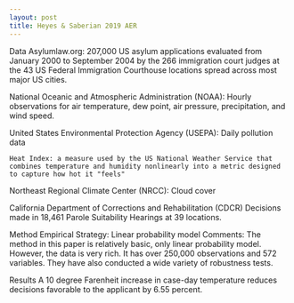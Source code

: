 ```yaml
---
layout: post
title: Heyes & Saberian 2019 AER
---
```


Data
  Asylumlaw.org:
    207,000 US asylum applications evaluated from January 2000 to September 2004 by the 266 immigration court judges at the 43 US Federal Immigration Courthouse locations spread across most major US cities.

  National Oceanic and Atmospheric Administration (NOAA):
    Hourly observations for air temperature, dew point, air pressure, precipitation, and wind speed.

  United States Environmental Protection Agency (USEPA):
    Daily pollution data

    Heat Index: a measure used by the US National Weather Service that combines temperature and humidity nonlinearly into a metric designed to capture how hot it "feels"

  Northeast Regional Climate Center (NRCC):
    Cloud cover

  California Department of Corrections and Rehabilitation (CDCR)
    Decisions made in 18,461 Parole Suitability Hearings at 39 locations.

Method
  Empirical Strategy:
    Linear probability model
  Comments:
    The method in this paper is relatively basic, only linear probability model. However, the data is very rich. It has over 250,000 observations and 572 variables. They have also conducted a wide variety of robustness tests.

Results
  A 10 degree Farenheit increase in case-day temperature reduces decisions favorable to the applicant by 6.55 percent.
